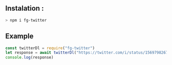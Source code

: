 
## Instalation :
```bash
> npm i fg-twitter
```

## Example
```js
const twitterDl = require("fg-twitter")
let response = await twitterDl("https://twitter.com/i/status/1569798267365457920")
console.log(response)
```


